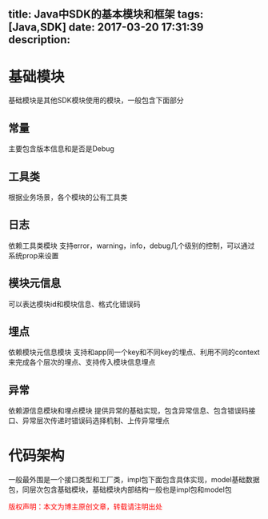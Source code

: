 title: Java中SDK的基本模块和框架
tags: [Java,SDK]
date: 2017-03-20 17:31:39
description:
---

# 基础模块
基础模块是其他SDK模块使用的模块，一般包含下面部分
## 常量
主要包含版本信息和是否是Debug
## 工具类
根据业务场景，各个模块的公有工具类
## 日志
依赖工具类模块
支持error，warning，info，debug几个级别的控制，可以通过系统prop来设置
## 模块元信息
可以表达模块id和模块信息、格式化错误码
## 埋点
依赖模块元信息模块
支持和app同一个key和不同key的埋点、利用不同的context来完成各个层次的埋点、支持传入模块信息埋点
## 异常
依赖源信息模块和埋点模块
提供异常的基础实现，包含异常信息、包含错误码接口、异常层次传递时错误码选择机制、上传异常埋点

# 代码架构
一般最外围是一个接口类型和工厂类，impl包下面包含具体实现，model基础数据包，同层次包含基础模块，基础模块内部结构一般也是impl包和model包

<font color="#FF0000">版权声明：本文为博主原创文章，转载请注明出处</font>
